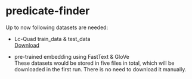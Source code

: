 # predicate-finder

Up to now following datasets are needed: 

* Lc-Quad train_data & test_data\
[Download](https://github.com/AskNowQA/LC-QuAD)

* pre-trained embedding using FastText & GloVe\
These datasets would be stored in five files in total, which will be downloaded in the first run. There is no need to download it manually.
